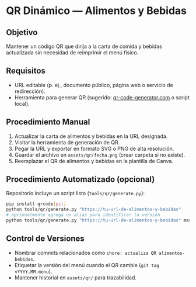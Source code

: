 # QR Dinámico — Alimentos y Bebidas

## Objetivo

Mantener un código QR que dirija a la carta de comida y bebidas actualizada sin necesidad de reimprimir el menú físico.

## Requisitos

- URL editable (p. ej., documento público, página web o servicio de redirección).
- Herramienta para generar QR (sugerido: [qr-code-generator.com](https://www.qr-code-generator.com/) o script local).

## Procedimiento Manual

1. Actualizar la carta de alimentos y bebidas en la URL designada.
2. Visitar la herramienta de generación de QR.
3. Pegar la URL y exportar en formato SVG o PNG de alta resolución.
4. Guardar el archivo en `assets/qr/fecha.png` (crear carpeta si no existe).
5. Reemplazar el QR de alimentos y bebidas en la plantilla de Canva.

## Procedimiento Automatizado (opcional)

Repositorio incluye un script listo (`tools/qr/generate.py`):

```bash
pip install qrcode[pil]
python tools/qr/generate.py "https://tu-url-de-alimentos-y-bebidas"
# opcionalmente agrega un alias para identificar la versión
python tools/qr/generate.py "https://tu-url-de-alimentos-y-bebidas" marzo-2025
```

## Control de Versiones

- Nombrar commits relacionados como `chore: actualiza QR alimentos-bebidas`.
- Etiquetar la versión del menú cuando el QR cambie (`git tag vYYYY.MM.menu`).
- Mantener historial en `assets/qr/` para trazabilidad.
